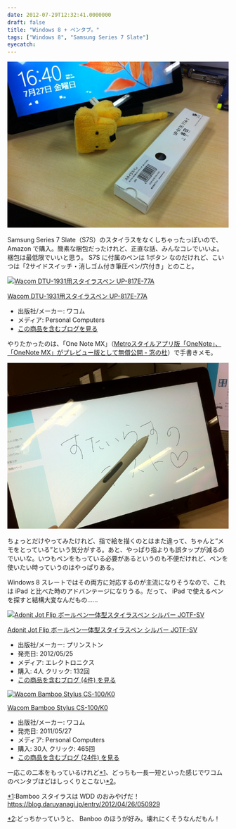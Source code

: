 ```yaml
---
date: 2012-07-29T12:32:41.0000000
draft: false
title: "Windows 8 + ペンタブ。"
tags: ["Windows 8", "Samsung Series 7 Slate"]
eyecatch: 
---
```

<p><span itemscope itemtype="http://schema.org/Photograph"><img src="20120727163945.jpg" alt="f:id:daruyanagi:20120727163945j:plain" title="f:id:daruyanagi:20120727163945j:plain" class="hatena-fotolife" itemprop="image"></span></p><p>Samsung Series 7 Slate（S7S）のスタイラスをなくしちゃったっぽいので、 Amazon で購入。簡素な梱包だったけれど、正直な話、みんなコレでいいよ。梱包は最低限でいいと思う。 S7S に付属のペンは 1ボタン なのだけれど、こいつは「2サイドスイッチ・消しゴム付き筆圧ペン/穴付き」とのこと。</p><p><div class="hatena-asin-detail"><a href="http://www.amazon.co.jp/exec/obidos/ASIN/B001TM5RME/bestylesnet-22/"><img src="https://images-fe.ssl-images-amazon.com/images/I/214dRDPIhCL._SL160_.jpg" class="hatena-asin-detail-image" alt="Wacom DTU-1931用スタイラスペン UP-817E-77A" title="Wacom DTU-1931用スタイラスペン UP-817E-77A"></a><div class="hatena-asin-detail-info"><p class="hatena-asin-detail-title"><a href="http://www.amazon.co.jp/exec/obidos/ASIN/B001TM5RME/bestylesnet-22/">Wacom DTU-1931用スタイラスペン UP-817E-77A</a></p><ul><li><span class="hatena-asin-detail-label">出版社/メーカー:</span> ワコム</li><li><span class="hatena-asin-detail-label">メディア:</span> Personal Computers</li><li><a href="http://d.hatena.ne.jp/asin/B001TM5RME/bestylesnet-22" target="_blank">この商品を含むブログを見る</a></li></ul></div><div class="hatena-asin-detail-foot"></div></div></p><p>やりたかったのは、「One Note MX」（<a href="http://www.forest.impress.co.jp/docs/news/20120717_547289.html">Metro&#x30B9;&#x30BF;&#x30A4;&#x30EB;&#x30A2;&#x30D7;&#x30EA;&#x7248;&#x300C;OneNote&#x300D;&#x3001;&#x300C;OneNote MX&#x300D;&#x304C;&#x30D7;&#x30EC;&#x30D3;&#x30E5;&#x30FC;&#x7248;&#x3068;&#x3057;&#x3066;&#x7121;&#x511F;&#x516C;&#x958B; - &#x7A93;&#x306E;&#x675C;</a>）で手書きメモ。</p><p><span itemscope itemtype="http://schema.org/Photograph"><img src="20120727164157.jpg" alt="f:id:daruyanagi:20120727164157j:plain" title="f:id:daruyanagi:20120727164157j:plain" class="hatena-fotolife" itemprop="image"></span></p><p>ちょっとだけやってみたけれど、指で絵を描くのとはまた違って、ちゃんと“メモをとっている”という気分がする。あと、やっぱり指よりも誤タップが減るのでいいな。いつもペンをもっている必要があるというのも不便だけれど、ペンを使いたい時っていうのはやっぱりある。</p><p>Windows 8 スレートではその両方に対応するのが主流になりそうなので、これは iPad と比べた時のアドバンテージになりうる。だって、 iPad で使えるペンを探すと結構大変なんだもの……</p><p><div class="hatena-asin-detail"><a href="http://www.amazon.co.jp/exec/obidos/ASIN/B0084AA0LW/bestylesnet-22/"><img src="https://images-fe.ssl-images-amazon.com/images/I/31O8R5jfMAL._SL160_.jpg" class="hatena-asin-detail-image" alt="Adonit Jot Flip ボールペン一体型スタイラスペン  シルバー JOTF-SV" title="Adonit Jot Flip ボールペン一体型スタイラスペン  シルバー JOTF-SV"></a><div class="hatena-asin-detail-info"><p class="hatena-asin-detail-title"><a href="http://www.amazon.co.jp/exec/obidos/ASIN/B0084AA0LW/bestylesnet-22/">Adonit Jot Flip ボールペン一体型スタイラスペン  シルバー JOTF-SV</a></p><ul><li><span class="hatena-asin-detail-label">出版社/メーカー:</span> プリンストン</li><li><span class="hatena-asin-detail-label">発売日:</span> 2012/05/25</li><li><span class="hatena-asin-detail-label">メディア:</span> エレクトロニクス</li><li><span class="hatena-asin-detail-label">購入</span>: 4人 <span class="hatena-asin-detail-label">クリック</span>: 132回</li><li><a href="http://d.hatena.ne.jp/asin/B0084AA0LW/bestylesnet-22" target="_blank">この商品を含むブログ (4件) を見る</a></li></ul></div><div class="hatena-asin-detail-foot"></div></div></p><p><div class="hatena-asin-detail"><a href="http://www.amazon.co.jp/exec/obidos/ASIN/B004XF0FQW/bestylesnet-22/"><img src="https://images-fe.ssl-images-amazon.com/images/I/21vw9HTUskL._SL160_.jpg" class="hatena-asin-detail-image" alt="Wacom  Bamboo Stylus CS-100/K0" title="Wacom  Bamboo Stylus CS-100/K0"></a><div class="hatena-asin-detail-info"><p class="hatena-asin-detail-title"><a href="http://www.amazon.co.jp/exec/obidos/ASIN/B004XF0FQW/bestylesnet-22/">Wacom  Bamboo Stylus CS-100/K0</a></p><ul><li><span class="hatena-asin-detail-label">出版社/メーカー:</span> ワコム</li><li><span class="hatena-asin-detail-label">発売日:</span> 2011/05/27</li><li><span class="hatena-asin-detail-label">メディア:</span> Personal Computers</li><li><span class="hatena-asin-detail-label">購入</span>: 30人 <span class="hatena-asin-detail-label">クリック</span>: 465回</li><li><a href="http://d.hatena.ne.jp/asin/B004XF0FQW/bestylesnet-22" target="_blank">この商品を含むブログ (24件) を見る</a></li></ul></div><div class="hatena-asin-detail-foot"></div></div></p><p>一応この二本をもっているけれど<a href="#f-a20c623a" name="fn-a20c623a" title="Bamboo スタイラスは WDD のおみやげだ！ https://blog.daruyanagi.jp/entry/2012/04/26/050929">*1</a>、どっちも一長一短といった感じでワコムのペンタブほどはしっくりとこない<a href="#f-0984b38e" name="fn-0984b38e" title="どっちかっていうと、 Banboo のほうが好み。壊れにくそうなんだもん！">*2</a>。</p>
<div class="footnote">
<p class="footnote"><a href="#fn-a20c623a" name="f-a20c623a" class="footnote-number">*1</a><span class="footnote-delimiter">:</span><span class="footnote-text">Bamboo スタイラスは WDD のおみやげだ！ <a href="https://blog.daruyanagi.jp/entry/2012/04/26/050929">https://blog.daruyanagi.jp/entry/2012/04/26/050929</a></span></p>
<p class="footnote"><a href="#fn-0984b38e" name="f-0984b38e" class="footnote-number">*2</a><span class="footnote-delimiter">:</span><span class="footnote-text">どっちかっていうと、 Banboo のほうが好み。壊れにくそうなんだもん！</span></p>
</div>